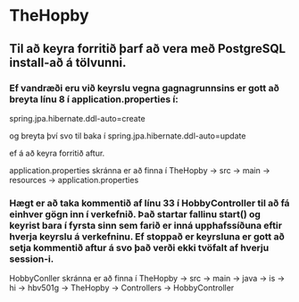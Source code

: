 # TheHopby

## Til að keyra forritið þarf að vera með PostgreSQL install-að á tölvunni.



### Ef vandræði eru við keyrslu vegna gagnagrunnsins er gott að breyta línu 8 í application.properties í:
spring.jpa.hibernate.ddl-auto=create

og breyta því svo til baka í 
spring.jpa.hibernate.ddl-auto=update

ef á að keyra forritið aftur.

application.properties skránna er að finna í 
TheHopby -> src -> main -> resources -> application.properties



### Hægt er að taka kommentið af línu 33 í HobbyController til að fá einhver gögn inn í verkefnið. Það startar fallinu start() og keyrist bara í fyrsta sinn sem farið er inná upphafssíðuna eftir hverja keyrslu á verkefninu. Ef stoppað er keyrsluna er gott að setja kommentið aftur á svo það verði ekki tvöfalt af hverju session-i.

HobbyConller skránna er að finna í 
TheHopby -> src -> main -> java -> is -> hi -> hbv501g -> TheHopby -> Controllers -> HobbyController
